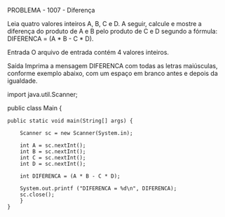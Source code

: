 PROBLEMA - 1007 - Diferença

Leia quatro valores inteiros A, B, C e D. A seguir, calcule e mostre a diferença do produto de A e B pelo produto de C e D segundo a fórmula: DIFERENCA = (A * B - C * D).

Entrada
O arquivo de entrada contém 4 valores inteiros.

Saída
Imprima a mensagem DIFERENCA com todas as letras maiúsculas, conforme exemplo abaixo, com um espaço em branco antes e depois da igualdade.


import java.util.Scanner;

public class Main {
 
    public static void main(String[] args) {
        
        Scanner sc = new Scanner(System.in);
		
        int A = sc.nextInt();
        int B = sc.nextInt();
        int C = sc.nextInt();
        int D = sc.nextInt();
        
		int DIFERENCA = (A * B - C * D);
        
		System.out.printf ("DIFERENCA = %d\n", DIFERENCA);
        sc.close();
		}
    }
